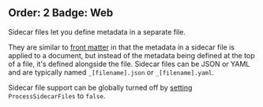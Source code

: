Order: 2
Badge: Web
---
Sidecar files let you define metadata in a separate file.

They are similar to [front matter](xref:front-matter) in that the metadata in a sidecar file is applied to a document, but instead of the metadata being defined at the top of a file, it's defined alongside the file. Sidecar files can be JSON or YAML and are typically named `_[filename].json` or `_[filename].yaml`.

Sidecar file support can be globally turned off by [setting](xref:web-settings) `ProcessSidecarFiles` to `false`.